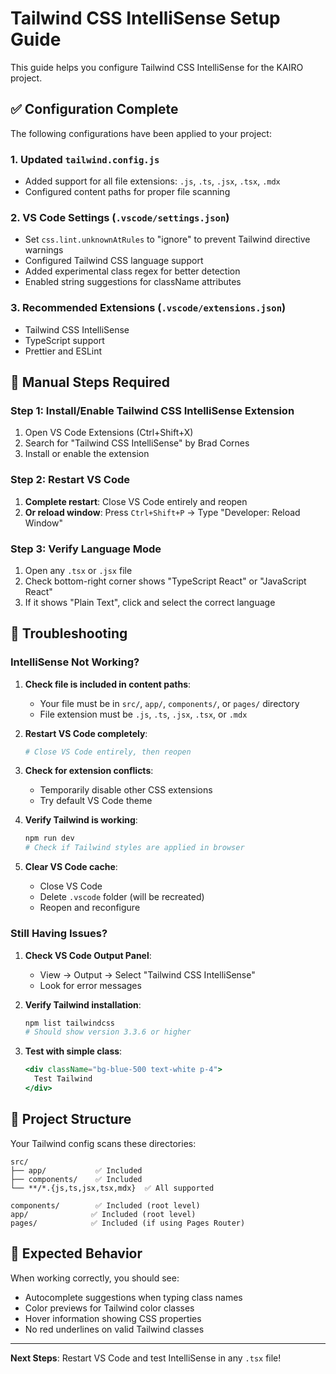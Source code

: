 # Tailwind CSS IntelliSense Setup Guide

This guide helps you configure Tailwind CSS IntelliSense for the KAIRO project.

## ✅ Configuration Complete

The following configurations have been applied to your project:

### 1. Updated `tailwind.config.js`
- Added support for all file extensions: `.js`, `.ts`, `.jsx`, `.tsx`, `.mdx`
- Configured content paths for proper file scanning

### 2. VS Code Settings (`.vscode/settings.json`)
- Set `css.lint.unknownAtRules` to "ignore" to prevent Tailwind directive warnings
- Configured Tailwind CSS language support
- Added experimental class regex for better detection
- Enabled string suggestions for className attributes

### 3. Recommended Extensions (`.vscode/extensions.json`)
- Tailwind CSS IntelliSense
- TypeScript support
- Prettier and ESLint

## 🔧 Manual Steps Required

### Step 1: Install/Enable Tailwind CSS IntelliSense Extension
1. Open VS Code Extensions (Ctrl+Shift+X)
2. Search for "Tailwind CSS IntelliSense" by Brad Cornes
3. Install or enable the extension

### Step 2: Restart VS Code
1. **Complete restart**: Close VS Code entirely and reopen
2. **Or reload window**: Press `Ctrl+Shift+P` → Type "Developer: Reload Window"

### Step 3: Verify Language Mode
1. Open any `.tsx` or `.jsx` file
2. Check bottom-right corner shows "TypeScript React" or "JavaScript React"
3. If it shows "Plain Text", click and select the correct language

## 🚨 Troubleshooting

### IntelliSense Not Working?

1. **Check file is included in content paths**:
   - Your file must be in `src/`, `app/`, `components/`, or `pages/` directory
   - File extension must be `.js`, `.ts`, `.jsx`, `.tsx`, or `.mdx`

2. **Restart VS Code completely**:
   ```bash
   # Close VS Code entirely, then reopen
   ```

3. **Check for extension conflicts**:
   - Temporarily disable other CSS extensions
   - Try default VS Code theme

4. **Verify Tailwind is working**:
   ```bash
   npm run dev
   # Check if Tailwind styles are applied in browser
   ```

5. **Clear VS Code cache**:
   - Close VS Code
   - Delete `.vscode` folder (will be recreated)
   - Reopen and reconfigure

### Still Having Issues?

1. **Check VS Code Output Panel**:
   - View → Output → Select "Tailwind CSS IntelliSense"
   - Look for error messages

2. **Verify Tailwind installation**:
   ```bash
   npm list tailwindcss
   # Should show version 3.3.6 or higher
   ```

3. **Test with simple class**:
   ```jsx
   <div className="bg-blue-500 text-white p-4">
     Test Tailwind
   </div>
   ```

## 📁 Project Structure

Your Tailwind config scans these directories:
```
src/
├── app/           ✅ Included
├── components/    ✅ Included
└── **/*.{js,ts,jsx,tsx,mdx}  ✅ All supported

components/        ✅ Included (root level)
app/              ✅ Included (root level)
pages/            ✅ Included (if using Pages Router)
```

## 🎯 Expected Behavior

When working correctly, you should see:
- Autocomplete suggestions when typing class names
- Color previews for Tailwind color classes
- Hover information showing CSS properties
- No red underlines on valid Tailwind classes

---

**Next Steps**: Restart VS Code and test IntelliSense in any `.tsx` file!